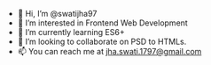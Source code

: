- 👋 Hi, I’m @swatijha97
- 👀 I’m interested in Frontend Web Development
- 🌱 I’m currently learning ES6+
- 💞️ I’m looking to collaborate on PSD to HTMLs.
- 📫 You can reach me at jha.swati.1797@gmail.com

